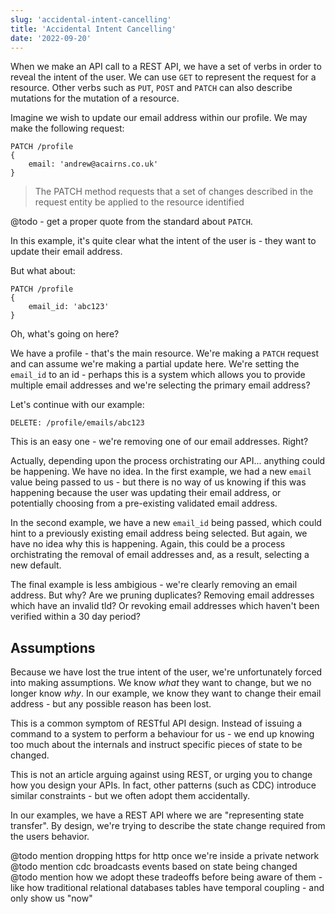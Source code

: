 ```yaml
---
slug: 'accidental-intent-cancelling'
title: 'Accidental Intent Cancelling'
date: '2022-09-20'
---
```


When we make an API call to a REST API, we have a set of verbs in order to reveal the intent of the user. We can use `GET` to represent the request for a resource. Other verbs such as `PUT`, `POST` and `PATCH` can also describe mutations for the mutation of a resource.

Imagine we wish to update our email address within our profile. We may make the following request:
```http
PATCH /profile
{
    email: 'andrew@acairns.co.uk'
}
```

> The PATCH method requests that a set of changes described in the request entity be applied to the resource identified

@todo - get a proper quote from the standard about `PATCH`.

In this example, it's quite clear what the intent of the user is - they want to update their email address.

But what about:
```http
PATCH /profile
{
    email_id: 'abc123'
}
```

Oh, what's going on here?

We have a profile - that's the main resource. We're making a `PATCH` request and can assume we're making a partial update here. We're setting the `email_id` to an id - perhaps this is a system which allows you to provide multiple email addresses and we're selecting the primary email address?

Let's continue with our example:

```http
DELETE: /profile/emails/abc123
```

This is an easy one - we're removing one of our email addresses. Right?

Actually, depending upon the process orchistrating our API... anything could be happening. We have no idea. In the first example, we had a new `email` value being passed to us - but there is no way of us knowing if this was happening because the user was updating their email address, or potentially choosing from a pre-existing validated email address.

In the second example, we have a new `email_id` being passed, which could hint to a previously existing email address being selected. But again, we have no idea why this is happening. Again, this could be a process orchistrating the removal of email addresses and, as a result, selecting a new default.

The final example is less ambigious - we're clearly removing an email address. But why? Are we pruning duplicates? Removing email addresses which have an invalid tld? Or revoking email addresses which haven't been verified within a 30 day period?

## Assumptions

Because we have lost the true intent of the user, we're unfortunately forced into making assumptions. We know _what_ they want to change, but we no longer know _why_. In our example, we know they want to change their email address - but any possible reason has been lost.

This is a common symptom of RESTful API design. Instead of issuing a command to a system to perform a behaviour for us - we end up knowing too much about the internals and instruct specific pieces of state to be changed.

This is not an article arguing against using REST, or urging you to change how you design your APIs. In fact, other patterns (such as CDC) introduce similar constraints - but we often adopt them accidentally.

In our examples, we have a REST API where we are "representing state transfer". By design, we're trying to describe the state change required from the users behavior. 



@todo mention dropping https for http once we're inside a private network
@todo mention cdc broadcasts events based on state being changed
@todo mention how we adopt these tradeoffs before being aware of them - like how traditional relational databases tables have temporal coupling - and only show us "now"
